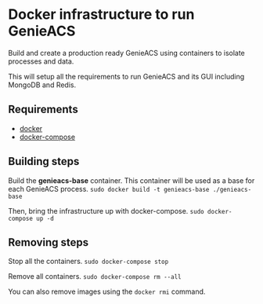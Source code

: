 # Docker infrastructure to run GenieACS

Build and create a production ready GenieACS using containers to isolate
processes and data.

This will setup all the requirements to run GenieACS and its GUI including
MongoDB and Redis.

## Requirements

  * [docker](https://docs.docker.com/engine/installation/)
  * [docker-compose](https://docs.docker.com/compose/overview/)

## Building steps

Build the **genieacs-base** container. This container will be used as a base
for each GenieACS process.
`sudo docker build -t genieacs-base ./genieacs-base`

Then, bring the infrastructure up with docker-compose.
`sudo docker-compose up -d`

## Removing steps

Stop all the containers.
`sudo docker-compose stop`

Remove all containers.
`sudo docker-compose rm --all`

You can also remove images using the `docker rmi` command.
